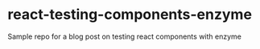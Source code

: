 # react-testing-components-enzyme
Sample repo for a blog post on testing react components with enzyme
